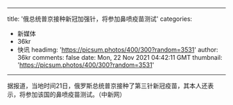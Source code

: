 
---
title: '俄总统普京接种新冠加强针，将参加鼻喷疫苗测试'
categories: 
 - 新媒体
 - 36kr
 - 快讯
headimg: 'https://picsum.photos/400/300?random=3531'
author: 36kr
comments: false
date: Mon, 22 Nov 2021 04:42:11 GMT
thumbnail: 'https://picsum.photos/400/300?random=3531'
---

<div>   
据报道，当地时间21日，俄罗斯总统普京接种了第三针新冠疫苗，其本人还表示，将参加该国的鼻喷疫苗测试。（中新网）  
</div>
            